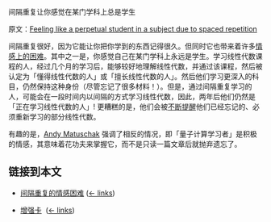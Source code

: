 间隔重复让你感觉在某门学科上总是学生

原文：[Feeling like a perpetual student in a subject due to spaced repetition](https://wiki.issarice.com/wiki/Feeling_like_a_perpetual_student_in_a_subject_due_to_spaced_repetition)

间隔重复很好，因为它能让你把你学到的东西记得很久。但同时它也带来着许多[情感上的困难](https://wiki.issarice.com/wiki/Emotional_difficulties_of_spaced_repetition)。其中之一是，你感觉自己在某门学科上永远是学生。学习线性代数课程的人，经过几个月的学习后，能够较好地理解线性代数，并通过该课程，然后被认定为「懂得线性代数的人」或「擅长线性代数的人」。然后他们学习更深入的科目，仍然保持这种身份（尽管忘记了很多材料！）。但是，通过间隔重复学习的人，可能会在一段时间内以间隔的方式学习线性代数，因此，两年后他们仍然是「正在学习线性代数的人」! 更糟糕的是，他们会被[不断提醒](https://wiki.issarice.com/wiki/Spaced_repetition_constantly_reminds_one_of_inadequacies)他们已经忘记的、必须重新学习的部分线性代数。

有趣的是，[Andy Matuschak](https://wiki.issarice.com/wiki/Andy_Matuschak) 强调了相反的情况，即「量子计算学习者」是积极的情感，其意味着花功夫来掌握它，而不是只读一篇文章后就抛弃遗忘了。

## 链接到本文

* [间隔重复的情感困难](https://wiki.issarice.com/wiki/Emotional_difficulties_of_spaced_repetition) ‎ ([← links](https://wiki.issarice.com/index.php?title=Special:WhatLinksHere&target=Emotional+difficulties+of+spaced+repetition))

* [增强卡](https://wiki.issarice.com/wiki/Booster_card) ‎ ([← links](https://wiki.issarice.com/index.php?title=Special:WhatLinksHere&target=Booster+card))